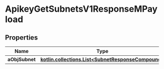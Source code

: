 
# ApikeyGetSubnetsV1ResponseMPayload

## Properties
| Name | Type | Description | Notes |
| ------------ | ------------- | ------------- | ------------- |
| **aObjSubnet** | [**kotlin.collections.List&lt;SubnetResponseCompound&gt;**](SubnetResponseCompound.md) |  |  |



